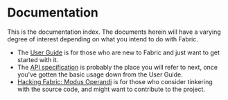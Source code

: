 Documentation
=============

This is the documentation index. The documents herein will have a varying
degree of interest depending on what you intend to do with Fabric.

 * The [User Guide](user_guide.html) is for those who are new to Fabric and
   just want to get started with it.
 * The [API specification](api.html) is probably the place you will refer to
   next, once you've gotten the basic usage down from the User Guide.
 * [Hacking Fabric: Modus Operandi](hacking.html) is for those who consider
   tinkering with the source code, and might want to contribute to the project.

